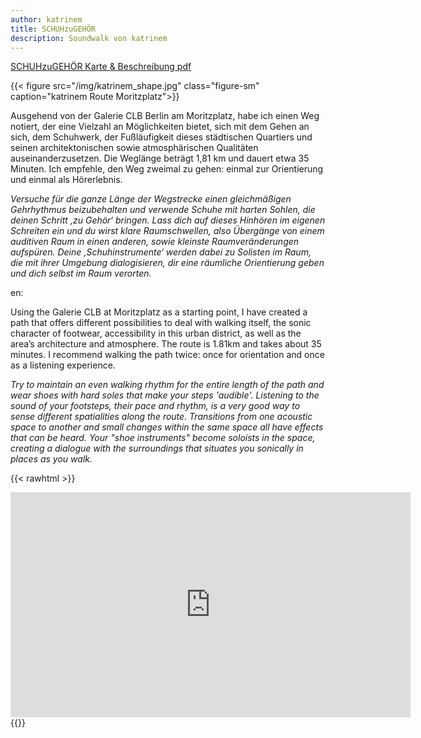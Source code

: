 ```yaml
---
author: katrinem
title: SCHUHzuGEHÖR
description: Soundwalk von katrinem
---
```


[SCHUHzuGEHÖR Karte & Beschreibung pdf](../../doc/katrinem.pdf)

{{< figure src="/img/katrinem_shape.jpg" class="figure-sm" caption="katrinem Route Moritzplatz">}}

Ausgehend von der Galerie CLB Berlin am Moritzplatz, habe ich einen Weg notiert, der eine Vielzahl an Möglichkeiten bietet, sich mit dem Gehen an sich, dem Schuhwerk, der Fußläufigkeit dieses städtischen Quartiers und seinen architektonischen sowie atmosphärischen Qualitäten auseinanderzusetzen. Die Weglänge beträgt 1,81 km und dauert etwa 35 Minuten. Ich empfehle, den Weg zweimal zu gehen: einmal zur Orientierung und einmal als Hörerlebnis.

*Versuche für die ganze Länge der Wegstrecke einen gleichmäßigen Gehrhythmus beizubehalten und verwende Schuhe mit harten Sohlen, die deinen Schritt ‚zu Gehör‘ bringen. Lass dich auf dieses Hinhören im eigenen Schreiten ein und du wirst klare Raumschwellen, also Übergänge von einem auditiven Raum in einen anderen, sowie kleinste Raumveränderungen aufspüren. Deine ‚Schuhinstrumente‘ werden dabei zu Solisten im Raum, die mit ihrer Umgebung dialogisieren, dir eine räumliche Orientierung geben und dich selbst im Raum verorten.*

en:

Using the Galerie CLB at Moritzplatz as a starting point, I have created a path that offers different possibilities to deal with walking itself, the sonic character of footwear, accessibility in this urban district, as well as the area’s architecture and atmosphere. The route is 1.81km and takes about 35 minutes. I recommend walking the path twice: once for orientation and once as a listening experience.

*Try to maintain an even walking rhythm for the entire length of the path and wear shoes with hard soles that make your steps 'audible'. Listening to the sound of your footsteps, their pace and rhythm, is a very good way to sense different spatialities along the route. Transitions from one acoustic space to another and small changes within the same space all have effects that can be heard. Your "shoe instruments" become soloists in the space, creating a dialogue with the surroundings that situates you sonically in places as you walk.*

{{< rawhtml >}}
<iframe src="https://player.vimeo.com/video/477249711" width="640" height="360" frameborder="0" allow="autoplay; fullscreen" allowfullscreen></iframe>
{{</rawhtml >}}



